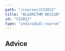 ```yaml
---
path: "/courses/CS2012"
title: "ALGORITHM DESIGN"
id: "CS2012"
type: "individual-course"
---
```


## Advice


